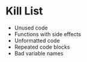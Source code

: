 Kill List
=========

* Unused code
* Functions with side effects
* Unformatted code
* Repeated code blocks
* Bad variable names